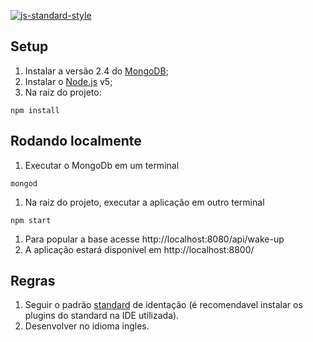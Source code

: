 [![js-standard-style](https://img.shields.io/badge/code%20style-standard-brightgreen.svg)](http://standardjs.com/)

## Setup

1. Instalar a versão 2.4 do [MongoDB](https://docs.mongodb.com/manual/tutorial/install-mongodb-on-linux/);
1. Instalar o [Node.js](https://nodejs.org) v5;
1. Na raiz do projeto:
```
npm install
```

## Rodando localmente

1. Executar o MongoDb em um terminal
```
mongod
```
1. Na raiz do projeto, executar a aplicação em outro terminal
```
npm start
```
1. Para popular a base acesse http://localhost:8080/api/wake-up
1. A aplicação estará disponível em http://localhost:8800/

## Regras

1. Seguir o padrão [standard](https://github.com/feross/standard) de identação (é recomendavel instalar os plugins do standard na IDE utilizada).
1. Desenvolver no idioma ingles.
